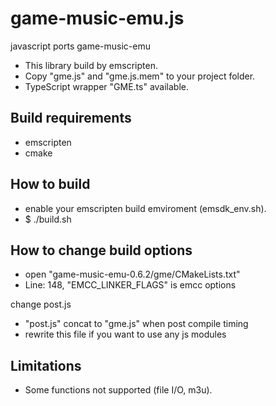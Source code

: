 # game-music-emu.js
javascript ports game-music-emu

- This library build by emscripten.
- Copy "gme.js" and "gme.js.mem" to your project folder.
- TypeScript wrapper "GME.ts" available.

## Build requirements

- emscripten
- cmake

## How to build

- enable your emscripten build emviroment (emsdk_env.sh).
- $ ./build.sh

## How to change build options

- open "game-music-emu-0.6.2/gme/CMakeLists.txt"
- Line: 148, "EMCC_LINKER_FLAGS" is emcc options

change post.js
- "post.js" concat to "gme.js" when post compile timing
- rewrite this file if you want to use any js modules

## Limitations

- Some functions not supported (file I/O, m3u).
